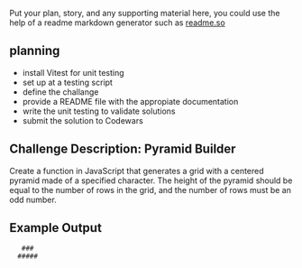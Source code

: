 Put your plan, story, and any supporting material here, you could use the help of a readme markdown generator such as [readme.so](https://readme.so/)

## planning

- install Vitest for unit testing
- set up at a testing script
- define the challange
- provide a README file with the appropiate documentation
- write the unit testing to validate solutions
- submit the solution to Codewars

## Challenge Description: Pyramid Builder

Create a function in JavaScript that generates a grid with a centered pyramid made of a specified character. The height of the pyramid should be equal to the number of rows in the grid, and the number of rows must be an odd number.

## Example Output

```#
   ###
  #####


```
